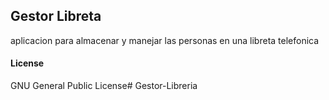 ## Gestor Libreta

aplicacion para almacenar y manejar las personas en una libreta telefonica

#### License

GNU General Public License# Gestor-Libreria
